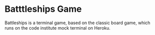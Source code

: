 # Batttleships Game

Battleships is a terminal game, based on the classic board game, which  runs on the code institute mock terminal on Heroku.
